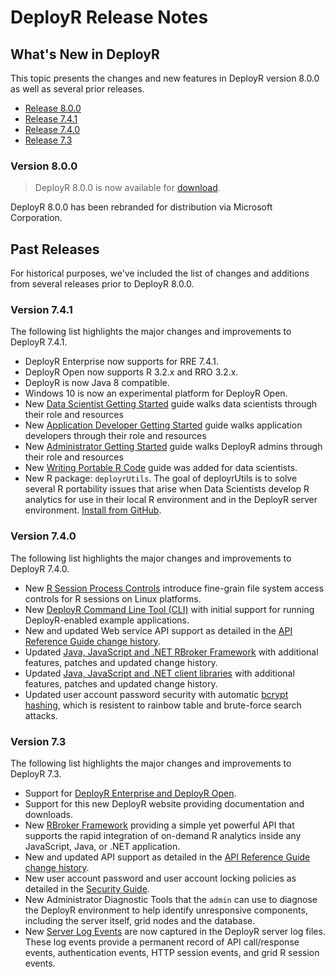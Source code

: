 # DeployR Release Notes

## What's New in DeployR

This topic presents the changes and new features in DeployR version 8.0.0 as well as several prior releases.

-   [Release 8.0.0](#v0800)
-   [Release 7.4.1](#v0741)
-   [Release 7.4.0](#v0740)
-   [Release 7.3](#v0730)

### Version 8.0.0

> DeployR 8.0.0 is now available for [download](https://deployr.revolutionanalytics.com/download).

DeployR 8.0.0 has been rebranded for distribution via Microsoft Corporation.

## Past Releases

For historical purposes, we've included the list of changes and additions from several releases prior to DeployR 8.0.0.

### Version 7.4.1

The following list highlights the major changes and improvements to DeployR 7.4.1.

-   DeployR Enterprise now supports for RRE 7.4.1.
-   DeployR Open now supports R 3.2.x and RRO 3.2.x.
-   DeployR is now Java 8 compatible.
-   Windows 10 is now an experimental platform for DeployR Open.
-   New [Data Scientist Getting Started](https://deployr.revolutionanalytics.com/documents/getting-started/data-scientist/) guide walks data scientists through their role and resources
-   New [Application Developer Getting Started](https://deployr.revolutionanalytics.com/documents/getting-started/application-developer/) guide walks application developers through their role and resources
-   New [Administrator Getting Started](https://deployr.revolutionanalytics.com/documents/getting-started/administrator/) guide walks DeployR admins through their role and resources
-   New [Writing Portable R Code](https://deployr.revolutionanalytics.com/documents/dev/scientist-portable-code/) guide was added for data scientists.
-   New R package: `deployrUtils`. The goal of deployrUtils is to solve several R portability issues that arise when Data Scientists develop R analytics for use in their local R environment and in the DeployR server environment. [Install from GitHub](https://github.com/deployr/deployrUtils/releases).

### Version 7.4.0

The following list highlights the major changes and improvements to DeployR 7.4.0.

-   New [R Session Process Controls](https://deployr.revolutionanalytics.com/documents/admin/security/#processcontrols) introduce fine-grain file system access controls for R sessions on Linux platforms.
-   New [DeployR Command Line Tool (CLI)](https://github.com/deployr/deployr-cli) with initial support for running DeployR-enabled example applications.
-   New and updated Web service API support as detailed in the [API Reference Guide change history](https://deployr.revolutionanalytics.com/documents/dev/api-doc/guide/74changehistory.html).
-   Updated [Java, JavaScript and .NET RBroker Framework](https://github.com/deployr?query=rbroker) with additional features, patches and updated change history.
-   Updated [Java, JavaScript and .NET client libraries](https://github.com/deployr?query=client) with additional features, patches and updated change history.
-   Updated user account password security with automatic [bcrypt hashing](https://en.wikipedia.org/wiki/Bcrypt), which is resistent to rainbow table and brute-force search attacks.

### Version 7.3

The following list highlights the major changes and improvements to DeployR 7.3.

-   Support for [DeployR Enterprise and DeployR Open](https://deployr.revolutionanalytics.com/download).
-   Support for this new DeployR website providing documentation and downloads.
-   New [RBroker Framework](https://deployr.revolutionanalytics.com/docanddown/#rbroker) providing a simple yet powerful API that supports the rapid integration of on-demand R analytics inside any JavaScript, Java, or .NET application.
-   New and updated API support as detailed in the [API Reference Guide change history](https://deployr.revolutionanalytics.com/documents/dev/api-doc/guide/73changehistory.html).
-   New user account password and user account locking policies as detailed in the [Security Guide](https://deployr.revolutionanalytics.com/documents/admin/security/).
-   New Administrator Diagnostic Tools that the `admin` can use to diagnose the DeployR environment to help identify unresponsive components, including the server itself, grid nodes and the database.
-   New [Server Log Events](https://deployr.revolutionanalytics.com/documents/admin/common/#logs) are now captured in the DeployR server log files. These log events provide a permanent record of API call/response events, authentication events, HTTP session events, and grid R session events.
